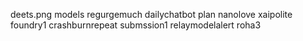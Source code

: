deets.png
models
regurgemuch
dailychatbot
plan
nanolove
xaipolite
foundry1
crashburnrepeat
submssion1
relaymodelalert
roha3
